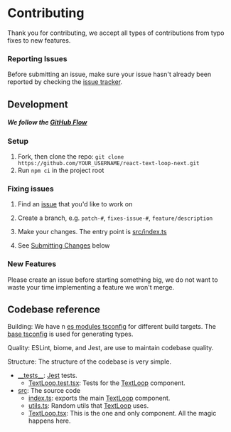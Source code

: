 # Contributing

Thank you for contributing, we accept all types of contributions from typo fixes to new features.

### Reporting Issues

Before submitting an issue, make sure your issue hasn't already been reported by checking the [issue tracker](https://github.com/samarmohan/react-text-loop-next/issues).

## Development

##### We follow the [GitHub Flow](https://guides.github.com/introduction/flow/)

### Setup

1. Fork, then clone the repo:
   `git clone https://github.com/YOUR_USERNAME/react-text-loop-next.git`
2. Run `npm ci` in the project root

### Fixing issues

1. Find an [issue](https://github.com/samarmohan/react-text-loop-next/issues) that you'd like to work on

2. Create a branch, e.g. `patch-#`, `fixes-issue-#`, `feature/description`

3. Make your changes. The entry point is [src/index.ts](./src/index.ts)

4. See [Submitting Changes](#submitting-changes) below

### New Features

Please create an issue before starting something big, we do not want to waste your time implementing a feature we won't merge.

## Codebase reference

Building: We have n [es modules tsconfig](./tsconfig.esm.json) for different build targets. The [base tsconfig](./tsconfig.base.json) is used for generating types.

Quality: ESLint, biome, and Jest, are use to maintain codebase quality.

Structure: The structure of the codebase is very simple.

- [\_\_tests\_\_](./__tests__/): [Jest](https://facebook.github.io/jest/) tests.
  - [TextLoop.test.tsx](./__tests__/TextLoop.test.tsx): Tests for the [TextLoop](./src/TextLoop.tsx) component.
- [src](./src/): The source code
  - [index.ts](./src/index.ts): exports the main [TextLoop](./src/TextLoop.tsx) component.
  - [utils.ts](./src/utils.ts): Random utils that [TextLoop](./src/TextLoop.tsx) uses.
  - [TextLoop.tsx](./src/index.ts): This is the one and only component. All the magic happens here.
